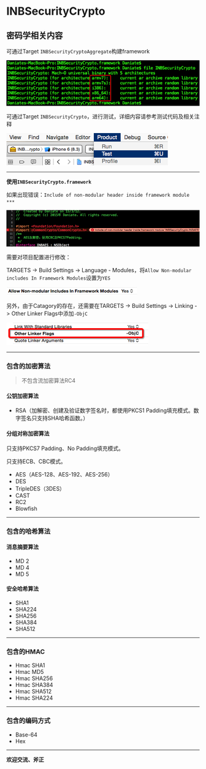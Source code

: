 # INBSecurityCrypto

## 密码学相关内容

可通过Target `INBSecurityCryptoAggregate`构建framework

![image](./images/INBSecurityCrypto_architectures.png)

可通过Target `INBSecurityCrypto`，进行测试，详细内容请参考测试代码及相关注释

![image](./images/INBSecurityCrypto_Test.png)

---

**使用`INBSecurityCrypto.framework`**

如果出现错误：`Include of non-modular header inside framework module ***`

![image](./images/INBSecurityCrypto_error.png)

需要对项目配置进行修改：

TARGETS -> Build Settings -> Language - Modules，将`Allow Non-modular includes In Framework Modules`设置为`YES`

![image](./images/INBSecurityCrypto_Allow_Non-modular.png)

另外，由于Catagory的存在，还需要在TARGETS -> Build Settings -> Linking -> Other Linker Flags中添加`-ObjC	`

![image](./images/INBSecurityCrypto_Other_Linker_Flags.png)

---

### 包含的加密算法

> 不包含流加密算法RC4

#### 公钥加密算法

* RSA（加解密、创建及验证数字签名时，都使用PKCS1 Padding填充模式。数字签名只支持SHA哈希函数。）

#### 分组对称加密算法

只支持PKCS7 Padding、No Padding填充模式。

只支持ECB、CBC模式。

* AES（AES-128、AES-192、AES-256）
* DES
* TripleDES（3DES）
* CAST
* RC2
* Blowfish

---

### 包含的哈希算法

#### 消息摘要算法

* MD 2
* MD 4
* MD 5

#### 安全哈希算法

* SHA1
* SHA224
* SHA256
* SHA384
* SHA512

---

### 包含的HMAC

* Hmac SHA1
* Hmac MD5
* Hmac SHA256
* Hmac SHA384
* Hmac SHA512
* Hmac SHA224

---

### 包含的编码方式

* Base-64
* Hex

---

**欢迎交流、斧正**